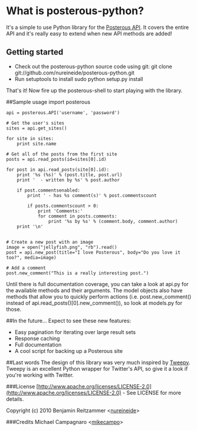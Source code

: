 # What is posterous-python?
It's a simple to use Python library for the [Posterous API](http://posterous.com/api). 
It covers the entire API and it's really easy to extend when new API methods are added!

## Getting started
 * Check out the posterous-python source code using git:
        git clone git://github.com/nureineide/posterous-python.git
 * Run setuptools to install 
        sudo python setup.py install

That's it! Now fire up the posterous-shell to start playing with the library.

##Sample usage
    import posterous
     
    api = posterous.API('username', 'password')

    # Get the user's sites
    sites = api.get_sites()

    for site in sites:
        print site.name

    # Get all of the posts from the first site
    posts = api.read_posts(id=sites[0].id)

    for post in api.read_posts(site[0].id):
        print '%s (%s)' % (post.title, post.url)
        print '  - written by %s' % post.author

        if post.commentsenabled:
            print ' - has %s comment(s)' % post.commentscount
            
            if posts.commentscount > 0:
                print 'Comments:'
                for comment in posts.comments:
                    print '%s by %s' % (comment.body, comment.author)
        print '\n'


    # Create a new post with an image
    image = open("jellyfish.png", "rb").read()
    post = api.new_post(title="I love Posterous", body="Do you love it too?", media=image)

    # Add a comment
    post.new_comment("This is a really interesting post.")
   
Until there is full documentation coverage, you can take a look at api.py for the available methods and their arguments. The model objects also have methods that allow you to quickly perform actions (i.e. post.new_comment() instead of api.read_posts()[0].new_comment()), so look at models.py for those.

##In the future...
Expect to see these new features:

 * Easy pagination for iterating over large result sets
 * Response caching
 * Full documentation
 * A cool script for backing up a Posterous site

##Last words
The design of this library was very much inspired by [Tweepy](http://github.com/joshthecoder/tweepy). Tweepy is an excellent Python wrapper for Twitter's API, so give it a look if you're working with Twitter.

###License
[http://www.apache.org/licenses/LICENSE-2.0](http://www.apache.org/licenses/LICENSE-2.0) - See LICENSE for more details.

Copyright (c) 2010 Benjamin Reitzammer <[nureineide](http://github.com/nureineide)>

###Credits
Michael Campagnaro <[mikecampo](http://github.com/mikecampo)>
